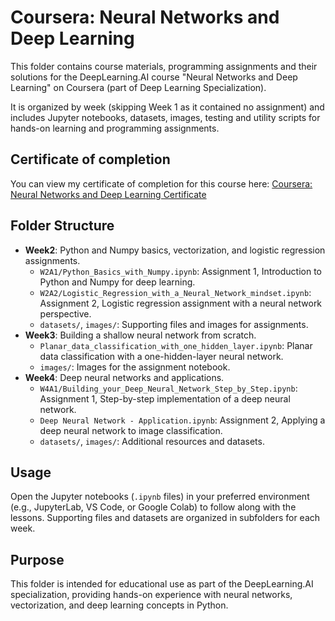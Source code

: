 # Coursera: Neural Networks and Deep Learning

This folder contains course materials, programming assignments and their solutions for the DeepLearning.AI course "Neural Networks and Deep Learning" on Coursera (part of  Deep Learning Specialization). 

It is organized by week (skipping Week 1 as it contained no assignment) and includes Jupyter notebooks, datasets, images, testing and utility scripts for hands-on learning and programming assignments.

## Certificate of completion

You can view my certificate of completion for this course here: [Coursera: Neural Networks and Deep Learning Certificate](https://coursera.org/share/7d2abad98a6b511763149909893468b4)

## Folder Structure

- **Week2**: Python and Numpy basics, vectorization, and logistic regression assignments.
  - `W2A1/Python_Basics_with_Numpy.ipynb`: Assignment 1, Introduction to Python and Numpy for deep learning.
  - `W2A2/Logistic_Regression_with_a_Neural_Network_mindset.ipynb`: Assignment 2, Logistic regression assignment with a neural network perspective.
  - `datasets/`, `images/`: Supporting files and images for assignments.
- **Week3**: Building a shallow neural network from scratch.
  - `Planar_data_classification_with_one_hidden_layer.ipynb`: Planar data classification with a one-hidden-layer neural network.
  - `images/`: Images for the assignment notebook.
- **Week4**: Deep neural networks and applications.
  - `W4A1/Building_your_Deep_Neural_Network_Step_by_Step.ipynb`: Assignment 1, Step-by-step implementation of a deep neural network.
  - `Deep Neural Network - Application.ipynb`: Assignment 2, Applying a deep neural network to image classification.
  - `datasets/`, `images/`: Additional resources and datasets.


## Usage

Open the Jupyter notebooks (`.ipynb` files) in your preferred environment (e.g., JupyterLab, VS Code, or Google Colab) to follow along with the lessons. Supporting files and datasets are organized in subfolders for each week.

## Purpose

This folder is intended for educational use as part of the DeepLearning.AI specialization, providing hands-on experience with neural networks, vectorization, and deep learning concepts in Python.
